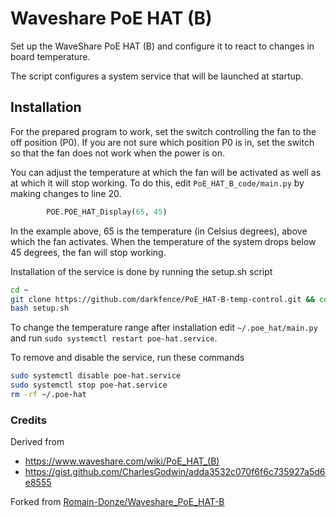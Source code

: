 # Waveshare PoE HAT (B)
Set up the WaveShare PoE HAT (B) and configure it to react to changes in board temperature. 

The script configures a system service that will be launched at startup. 

## Installation

For the prepared program to work, set the switch controlling the fan to the off position (P0). If you are not sure which position P0 is in, set the switch so that the fan does not work when the power is on.

You can adjust the temperature at which the fan will be activated as well as at which it will stop working. To do this, edit ```PoE_HAT_B_code/main.py``` by making changes to line 20. 

```python
        POE.POE_HAT_Display(65, 45)
```
In the example above, 65 is the temperature (in Celsius degrees), above which the fan activates. When the temperature of the system drops below 45 degrees, the fan will stop working.

Installation of the service is done by running the setup.sh script

```bash
cd ~
git clone https://github.com/darkfence/PoE_HAT-B-temp-control.git && cd PoE_HAT-B-temp-control
bash setup.sh
```

To change the temperature range after installation edit ```~/.poe_hat/main.py``` and run ```sudo systemctl restart poe-hat.service```. 

To remove and disable the service, run these commands
```bash
sudo systemctl disable poe-hat.service
sudo systemctl stop poe-hat.service
rm -rf ~/.poe-hat
```

### Credits
Derived from 
- https://www.waveshare.com/wiki/PoE_HAT_(B)
- https://gist.github.com/CharlesGodwin/adda3532c070f6f6c735927a5d6e8555

Forked from [Romain-Donze/Waveshare_PoE_HAT-B](https://github.com/Romain-Donze/Waveshare_PoE_HAT-B)